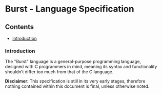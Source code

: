 # Burst - Language Specification

## Contents
 - [Introduction](#introduction)

### Introduction
The "Burst" language is a general-purpose programming language, designed with
C programmers in mind, meaning its syntax and functionality shouldn’t differ too
much from that of the C language.

**Disclaimer**: This specification is still in its very early stages, therefore
nothing contained within this document is final, unless otherwise noted.